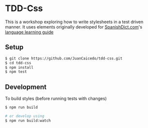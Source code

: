 # TDD-Css

This is a workshop exploring how to write stylesheets in a test driven manner.
It uses elements originally developed
for [SpanishDict.com](http://www.spanishdict.com/guide/sample-article)'s
[language learning guide](http://www.spanishdict.com/guide/sample-article)

## Setup

```bash
$ git clone https://github.com/JuanCaicedo/tdd-css.git
$ cd tdd-css
$ npm install
$ npm test
```

## Development

To build styles (before running tests with changes)

```bash
$ npm run build

# or develop using
$ npm run build:watch
```
